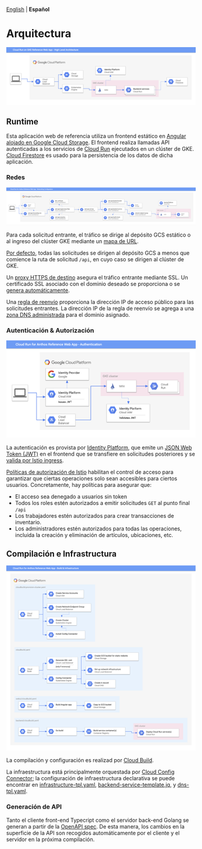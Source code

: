 [English](architecture.md) | **Español**

# Arquitectura

![arquitectura de alto nivel](./img/architecture-diagram.png)

## Runtime

Esta aplicación web de referencia utiliza un frontend estático en [Angular][]
[alojado en Google Cloud Storage][hosted in Google Cloud Storage]. El frontend
realiza llamadas API autenticadas a los servicios de [Cloud Run][] ejecutados en
un clúster de GKE. [Cloud Firestore][] es usado para la persistencia de los datos
de dicha aplicación.

### Redes

![networking diagram](./img/networking-diagram.png)

Para cada solicitud entrante, el tráfico se dirige al depósito GCS estático o al
ingreso del clúster GKE mediante un [mapa de URL][URL map].

[Por defecto][By default], todas las solicitudes se dirigen al depósito GCS a menos
que comience la ruta de solicitud `/api`, en cuyo caso se dirigen al clúster de GKE.

Un [proxy HTTPS de destino][HTTPS target proxy] asegura el tráfico entrante mediante
SSL. Un certificado SSL asociado con el dominio deseado se proporciona o se
[genera automáticamente][generated automatically].

Una [regla de reenvío][forwarding rule] proporciona la dirección IP de acceso público
para las solicitudes entrantes. La dirección IP de la regla de reenvío se agrega
a una [zona DNS administrada][managed DNS zone] para el dominio asignado.

### Autenticación & Autorización

![authentication diagram](./img/authentication-diagram.png)

La autenticación es provista por [Identity Platform][], que emite un
[JSON Web Token (JWT)][] en el frontend que se transfiere en
solicitudes posteriores y se [valida por Istio ingress][validated by the Istio Ingress].

[Políticas de autorización de Istio][Istio Authorization Policies] habilitan el control
de acceso para garantizar que ciertas operaciones solo sean accesibles para ciertos
usuarios. Concretamente, hay políticas para asegurar que:

- El acceso sea denegado a usuarios sin token
- Todos los roles estén autorizados a emitir solicitudes `GET` al punto final `/api`
- Los trabajadores estén autorizados para crear transacciones de inventario.
- Los administradores estén autorizados para todas las operaciones, incluida la creación
  y eliminación de artículos, ubicaciones, etc.

## Compilación e Infrastructura

![build diagram](./img/build-diagram.png)

La compilación y configuración es realizad por [Cloud Build][].

La infraestructura está principalmente orquestada por [Cloud Config Connector][];
la configuración de infraestructura declarativa se puede encontrar en
[infrastructure-tpl.yaml][], [backend-service-template.jq][], y [dns-tpl.yaml][].

### Generación de API

Tanto el cliente front-end Typecript como el servidor back-end Golang se generan
a partir de la [OpenAPI spec][]. De esta manera, los cambios en la superficie de
la API son recogidos automáticamente por el cliente y el servidor en la próxima compilación.

[Angular]: https://angular.io/
[hosted in Google Cloud Storage]: https://cloud.google.com/storage/docs/hosting-static-website
[Cloud Run]: https://cloud.google.com/run/docs/gke/setup
[Cloud Firestore]: https://cloud.google.com/firestore
[Cloud Config Connector]: https://cloud.google.com/config-connector/docs/overview
[infrastructure-tpl.yaml]: ../infrastructure-tpl.yaml
[backend-service-template.jq]: ../backend-service-template.jq
[dns-tpl.yaml]: ../dns-tpl.yaml
[Cloud Build]: https://cloud.google.com/cloud-build
[URL map]: https://cloud.google.com/load-balancing/docs/url-map
[HTTPS target proxy]: https://cloud.google.com/load-balancing/docs/target-proxies
[forwarding rule]: https://cloud.google.com/load-balancing/docs/forwarding-rule-concepts
[managed DNS zone]: https://cloud.google.com/dns/docs/overview#dns-managed-zones
[generated automatically]: https://cloud.google.com/load-balancing/docs/ssl-certificates/google-managed-certs
[Identity Platform]: https://cloud.google.com/identity-platform
[JSON Web Token (JWT)]: https://tools.ietf.org/html/rfc7519
[validated by the Istio ingress]: https://cloud.google.com/solutions/authenticating-cloud-run-on-gke-end-users-using-istio-and-identity-platform
[OpenAPI spec]: ../openapi.yaml
[By default]: ../infrastructure-tpl.yaml#L93
[Istio Authorization Policies]: https://archive.istio.io/v1.5/docs/reference/config/security/authorization-policy/
